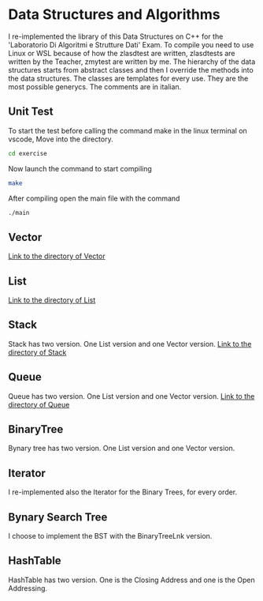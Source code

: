 # Data Structures and Algorithms
I re-implemented the library of this Data Structures on C++ for the 'Laboratorio Di Algoritmi e Strutture Dati' Exam.
To compile you need to use Linux or WSL because of how the zlasdtest are written, zlasdtests are written by the Teacher, zmytest are written by me. 
The hierarchy of the data structures starts from abstract classes and then I override the methods into the data structures.
The classes are templates for every use. They are the most possible generycs.
The comments are in italian.

## Unit Test
To start the test before calling the command make in the linux terminal on vscode, Move into the directory.
```bash
cd exercise
```
Now launch the command to start compiling
```bash
make
```
After compiling open the main file with the command
```bash
./main
```

## Vector
[Link to the directory of Vector](https://github.com/taekwondodev/DataStructures_and_Algorithms/tree/main/Vector_List_Stack_Queue/vector)

## List
[Link to the directory of List](https://github.com/taekwondodev/DataStructures_and_Algorithms/tree/main/Vector_List_Stack_Queue/list)

## Stack
Stack has two version. One List version and one Vector version.
[Link to the directory of Stack](https://github.com/taekwondodev/DataStructures_and_Algorithms/tree/main/Vector_List_Stack_Queue/stack)

## Queue
Queue has two version. One List version and one Vector version.
[Link to the directory of Queue](https://github.com/taekwondodev/DataStructures_and_Algorithms/tree/main/Vector_List_Stack_Queue/queue)

## BinaryTree
Bynary tree has two version. One List version and one Vector version.

## Iterator
I re-implemented also the Iterator for the Binary Trees, for every order.

## Bynary Search Tree
I choose to implement the BST with the BinaryTreeLnk version.

## HashTable
HashTable has two version. One is the Closing Address and one is the Open Addressing.
